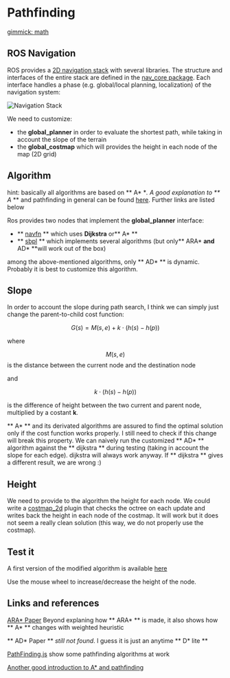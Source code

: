 # Pathfinding

[gimmick: math]()

ROS Navigation
-------

ROS provides a [2D navigation stack](http://wiki.ros.org/navigation) with several libraries.
The structure and interfaces of the entire stack are defined in the [nav_core package](http://wiki.ros.org/nav_core). Each interface handles a phase (e.g. global/local planning, localization) of the navigation system:

![Navigation Stack](http://wiki.ros.org/nav_core?action=AttachFile&do=get&target=move_base_interfaces.png)

We need to customize:

* the **global_planner**
  in order to evaluate the shortest path, while taking in account the slope of the terrain
* the **global_costmap** 
  which will provides the height in each node of the map (2D grid)

Algorithm
-------

hint: basically all algorithms are based on ** A* **. A good explanation to ** A* ** and pathfinding in general can be found [here](http://www.policyalmanac.org/games/aStarTutorial.htm). Further links are listed below 


Ros provides two nodes that implement the **global_planner** interface:

* ** [navfn](http://wiki.ros.org/navfn) **
  which uses **Dijkstra** or** A* **
* ** [sbpl](http://wiki.ros.org/sbpl) **
  which implements several algorithms (but only** ARA* **and** AD* **will work out of the box)

among the above-mentioned algorithms, only ** AD* ** is dynamic. Probably it is best to customize this algorithm.

Slope
------

In order to account the slope during path search, I think we can simply just change the parent-to-child cost function:

$$ G(s) = M(s, e) + k \cdot (h(s) - h(p))  $$

where

$$ M(s, e) $$ is the distance between the current node and the destination node

and 

$$ k \cdot (h(s) - h(p))  $$

is the difference of height between the two current and parent node, multiplied by a costant **k**.

** A* ** and its derivated algorithms are assured to find the optimal solution only if the cost function works properly. I still need to check if this change will break this property. We can naively run the customized ** AD* ** algorithm against the ** dijkstra ** during testing (taking in account the slope for each edge). dijkstra will always work anyway. If ** dijkstra ** gives a different result, we are wrong :)


Height
-----

We need to provide to the algorithm the height for each node. We could write a [costmap_2d](http://wiki.ros.org/costmap_2d) plugin that checks the octree on each update and writes back the height in each node of the costmap. It will work but it does not seem a really clean solution (this way, we do not properly use the costmap). 

Test it
---- 

A first version of the modified algorithm is available [here](/extra/simulation/pathfinding/visual/index.html)

Use the mouse wheel to increase/decrease the height of the node.

Links and references
-----
[ARA* Paper](http://machinelearning.wustl.edu/mlpapers/paper_files/NIPS2003_CN03.pdf) Beyond explaning how ** ARA* ** is made, it also shows how ** A* ** changes with weighted heuristic

** AD* Paper **  _still not found_. I guess it is just an anytime ** D*  lite **

[PathFinding.js](http://qiao.github.io/PathFinding.js/visual/) show some pathfinding algorithms at work

[Another good introduction to A* and pathfinding](http://theory.stanford.edu/~amitp/GameProgramming/)





